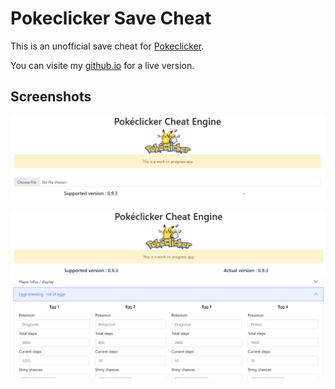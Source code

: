 # Pokeclicker Save Cheat

This is an unofficial save cheat for [Pokeclicker](https://www.pokeclicker.com/).

You can visite my [github.io](https://corentinleguen.github.io/) for a live version.

## Screenshots

[![main page](img/mainpage.png)](https://corentinleguen.github.io/)

[![example page](img/examplepage.png)](https://corentinleguen.github.io/)